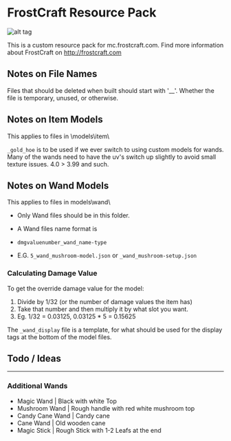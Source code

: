 FrostCraft Resource Pack
=======
![alt tag](https://raw.githubusercontent.com/FrostMiser/FrostCraft-Resource-Pack/master/pack.png)

This is a custom resource pack for mc.frostcraft.com. Find more information about FrostCraft on http://frostcraft.com

## Notes on File Names
Files that should be deleted when built should start with '__'.
Whether the file is temporary, unused, or otherwise.

## Notes on Item Models
This applies to files in \models\item\

`_gold_hoe` is to be used if we ever switch to using custom models for wands.
Many of the wands need to have the uv's switch up slightly to avoid small texture issues.
4.0 > 3.99 and such.

## Notes on Wand Models
This applies to files in models\wand\

* Only Wand files should be in this folder.

* A Wand files name format is
 * `dmgvaluenumber_wand_name-type`
 * E.G. `5_wand_mushroom-model.json` or `_wand_mushroom-setup.json`

### Calculating Damage Value
To get the override damage value for the model:

1. Divide by 1/32 (or the number of damage values the item has)
2. Take that number and then multiply it by what slot you want.
3. Eg. 1/32 = 0.03125, 0.03125 * 5 = 0.15625

The `_wand_display` file is a template, for what should be used for the display tags at the bottom of the model files.



## Todo / Ideas
---------------------------------
### Additional Wands
* Magic Wand | Black with white Top 
* Mushroom Wand | Rough handle with red white  mushroom top
* Candy Cane Wand | Candy cane
* Cane Wand | Old wooden cane 
* Magic Stick | Rough Stick with 1-2 Leafs at the end

